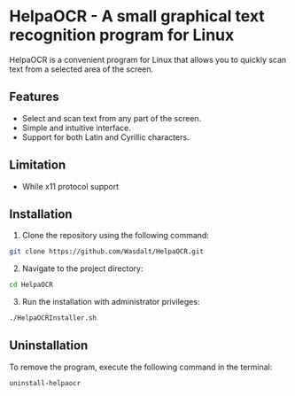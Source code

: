 # HelpaOCR - A small graphical text recognition program for Linux

HelpaOCR is a convenient program for Linux that allows you to quickly scan text from a selected area of the screen.

## Features

- Select and scan text from any part of the screen.
- Simple and intuitive interface.
- Support for both Latin and Cyrillic characters.

## Limitation

- While x11 protocol support

## Installation

1. Clone the repository using the following command:
```bash
git clone https://github.com/Wasdalt/HelpaOCR.git
```

2. Navigate to the project directory:
```bash
cd HelpaOCR
```

3. Run the installation with administrator privileges:
```bash
./HelpaOCRInstaller.sh
```


## Uninstallation

To remove the program, execute the following command in the terminal:
```bash
uninstall-helpaocr
```

